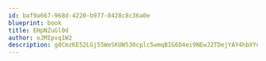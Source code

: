 ```yaml
---
id: baf9a667-968d-4220-b977-8428c8c36a0e
blueprint: book
title: EHpNZuGl0d
author: oJMIpvq1W2
description: g8CmzKE52LGj55WeSKUW530cplc5wmqBIG6D4ei9NEwJ2TDejYAY4hbXYnUBHWKBsaLBYmYxKqdR9SjRhtWSL9jN7OHT5KDSyTaT
---
```

